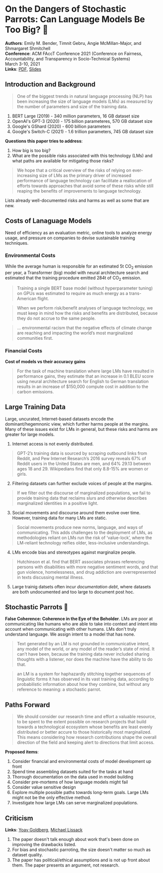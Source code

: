 # On the Dangers of Stochastic Parrots: Can Language Models Be Too Big? 🦜

**Authors**: Emily M. Bender, Timnit Gebru, Angie McMillan-Major, and Shmargaret Shmitchell  
**Conference**: ACM FAccT Conference 2021 (Conference on Fairness, Accountability, and Transparency in Socio-Technical Systems)  
March 3-10, 2021  
**Links**: [PDF](https://dl.acm.org/doi/10.1145/3442188.3445922), [Slides](https://docs.google.com/presentation/d/16xC4OsvgVwuOnSn88eOXzzymLEHEFfZod21lLnsXHK0/edit?usp=sharing)  


## Introduction and Background

> One of the biggest trends in natural language processing (NLP) has been increasing the size of language models (LMs) as measured by the number of parameters and size of the training data.

1. BERT Large (2019) - 340 million parameters, 16 GB dataset size  
2. OpenAI's GPT-3 (2020) - 175 billion parameteres, 570 GB dataset size  
3. Google's GShard (2020) - 600 billion parameters  
4. Google's Switch-C (2021) - 1.6 trillion parameters, 745 GB dataset size  

**Questions this paper tries to address**:  
1. How big is too big?  
2. What are the possible risks associated with this technology (LMs) and what paths are available for mitigating those risks?  

> We hope that a critical overview of the risks of relying on ever-increasing size of LMs as the primary driver of increased performance of language technology can facilitate a reallocation of efforts towards approaches that avoid some of these risks while still reaping the benefits of improvements to language technology.

Lists already well-documented risks and harms as well as some that are new.

## Costs of Lanaguage Models

Need of efficiency as an evaluation metric, online tools to analyze energy usage, and pressure on companies to devise sustainable training techniques.

### Environmental Costs

While the average human is responsible for an estimated 5t CO<sub>2</sub>
emission per year, a Transformer (big) model with neural architecture search and estimated that the training procedure emitted 284t of CO<sub>2</sub> emission.

> Training a single BERT base model (without
hyperparameter tuning) on GPUs was estimated to require as much
energy as a trans-American flight.

> When we perform risk/benefit analyses of language technology,
we must keep in mind how the risks and benefits are distributed,
because they do not accrue to the same people.

> ... environmental racism that
the negative effects of climate change are reaching and impacting
the world’s most marginalized communities first.

### Financial Costs

**Cost of models vs their accuracy gains**

> For the task of machine translation where large
LMs have resulted in performance gains, they estimate that an
increase in 0.1 BLEU score using neural architecture search for
English to German translation results in an increase of $150,000
compute cost in addition to the carbon emissions.


## Large Training Data

Large, uncurated, Internet-based datasets encode the dominant/hegemnonic view, which further harms people at the margins. Many of these issues exist for LMs in general, but these risks and harms are greater for large models.

1. Internet access is not evenly distributed. 

> GPT-2’s training data is sourced by scraping outbound
links from Reddit, and Pew Internet Research’s 2016 survey
reveals 67% of Reddit users in the United States are men, and 64%
29.13 between ages 18 and 29.
> Wikipedians find that only 8.8-15% are women or girls.

2. Filtering datasets can further exclude voices of people at the margins. 

> If we filter out the discourse of marginalized populations, we fail to
provide training data that reclaims slurs and otherwise describes
marginalized identities in a positive light.

3. Social movements and discourse around them evolve over time. However, training data for many LMs are static.  

> Social movements produce new norms, language, and ways of communicating. This
adds challenges to the deployment of LMs, as methodologies reliant on LMs run the risk of ‘value-lock’, where the LM-reliant technology reifies older, less-inclusive understandings.

4. LMs encode bias and stereotypes against marginalize people.  

> Hutchinson et al. find that BERT associates phrases referencing persons with disabilities with more negative sentiment words, and that gun violence, homelessness, and drug addiction are overrepresented in texts discussing mental
illness.

5. Large trainig datsets often incur _documentation debt_, where datasets are both undocumented and too large to document post hoc.  

## Stochastic Parrots 🦜

**False Coherence: Coherence in the Eye of the Beholder**. LMs are poor at communicating like humans who are able to take into context and intent into account when communicating with other humans. LMs don't truly understand language. We assign intent to a model that has none.
 
> Text generated by an LM is not grounded in communicative intent, any model of the world, or any model of the reader’s state of mind. It can’t have been, because the training data never included sharing thoughts with a listener, nor does the machine have the ability to do that.

> an LM is a system for haphazardly stitching together sequences of linguistic forms it has observed in its vast training data, according to probabilistic
information about how they combine, but without any reference to meaning: a stochastic parrot.

## Paths Forward

> We should consider our research time and effort a valuable resource, to be spent to the extent possible on research projects that build towards a technological ecosystem whose benefits are least evenly distributed or better accure to those historically most marginalized. This means considering how research contributions shape the overall direction of the field and keeping alert to directions that limit access.

**Proposed items**:  
1. Consider financial and environmental costs of model development up front  
2. Spend time assembling datasets suited for the tasks at hand  
3. Thorough documentation on the data used in model building  
4. Consider pre-mortems of how language models might fail  
5. Consider value sensitive design  
6. Explore multiple possible paths towards long-term goals. Large LMs might not be the only effective method.  
7. Investigate how large LMs can serve marginalized populations.  

## Criticism

**Links**: [Yoav Goldberg](https://gist.github.com/yoavg/9fc9be2f98b47c189a513573d902fb27), [Michael Lissack](https://arxiv.org/pdf/2101.10098.pdf)

1. The paper doesn't talk enough about work that's been done on improving the drawbacks listed.
2. For bias and stochastic parroting, the size doesn't matter so much as dataset quality.
3. The paper has political/ethical assumptions and is not up front about them. The paper presents an argument, not research.
